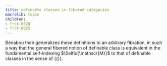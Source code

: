 ```yaml
---
title: definable classes in fibered categories
macrolib: topos
children:
- frct-002Q
- frct-002S
---
```


Bénabou then generalizes these definitions to an arbitrary fibration,
in such a way that the general fibered notion of definable class is
equivalent in the fundamental self-indexing $\SelfIx{\mathscr{M}}$ to that of
definable classes in the sense of {{<cref frct-002V>}}.
